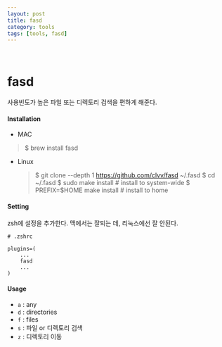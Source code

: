```yaml
---
layout: post
title: fasd
category: tools
tags: [tools, fasd]
---
```


&nbsp;

# fasd

사용빈도가 높은 파일 또는 디렉토리 검색을 편하게 해준다.

#### Installation

-  MAC

  > $ brew install fasd

- Linux

  > $ git clone --depth 1 https://github.com/clvv/fasd ~/.fasd
  > $ cd ~/.fasd
  > $ sudo make install		# install to system-wide
  > \$ PREFIX=\$HOME make install		# install to home

#### Setting

zsh에 설정을 추가한다. 맥에서는 잘되는 데, 리눅스에선 잘 안된다.

```shell
# .zshrc

plugins=(
	...
	fasd
	...
)
```

#### Usage

- `a` : any
- `d` : directories
- `f` : files
- `s` : 파일 or 디렉토리 검색
- `z` : 디렉토리 이동


